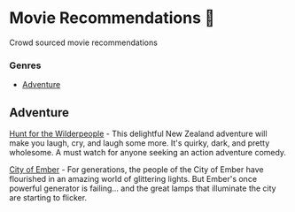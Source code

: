 # Movie Recommendations 🍿
Crowd sourced movie recommendations

### Genres
* [Adventure](#adventure)

## Adventure
[Hunt for the Wilderpeople](https://www.imdb.com/title/tt4698684/?ref_=nv_sr_2) - This delightful New Zealand adventure will make you laugh, cry, and laugh some more. It's quirky, dark, and pretty wholesome. A must watch for anyone seeking an action adventure comedy.

[City of Ember](https://www.imdb.com/title/tt0970411/?ref_=nv_sr_1) - For generations, the people of the City of Ember have flourished in an amazing world of glittering lights. But Ember's once powerful generator is failing... and the great lamps that illuminate the city are starting to flicker.
